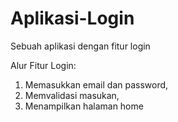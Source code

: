 # Aplikasi-Login
Sebuah aplikasi dengan fitur login

Alur Fitur Login:
1. Memasukkan email dan password,
2. Memvalidasi masukan,
3. Menampilkan halaman home

